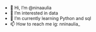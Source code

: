 - 👋 Hi, I’m @ninaaulia
- 👀 I’m interested in data
- 🌱 I’m currently learning Python and sql
- 📫 How to reach me ig: nninaulia_

<!---
ninaaulia/ninaaulia is a ✨ special ✨ repository because its `README.md` (this file) appears on your GitHub profile.
You can click the Preview link to take a look at your changes.
--->
